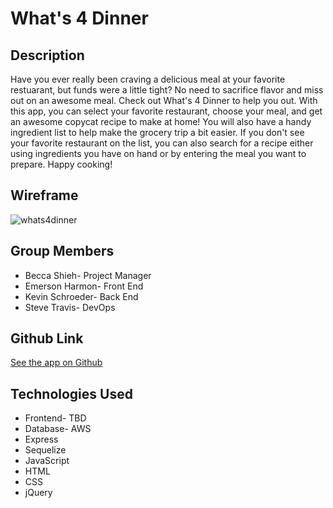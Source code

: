 # What's 4 Dinner

## Description

Have you ever really been craving a delicious meal at your favorite restuarant, but funds were a little tight? No need to sacrifice flavor and miss out on an awesome meal. Check out What's 4 Dinner to help you out. With this app, you can select your favorite restaurant, choose your meal, and get an awesome copycat recipe to make at home! You will also have a handy ingredient list to help make the grocery trip a bit easier. If you don't see your favorite restaurant on the list, you can also search for a recipe either using ingredients you have on hand or by entering the meal you want to prepare. Happy cooking!

## Wireframe

![whats4dinner](https://user-images.githubusercontent.com/47259793/59122372-9b607d80-8928-11e9-9c4e-13a5ea5b1a25.png)


## Group Members

* Becca Shieh- Project Manager
* Emerson Harmon- Front End
* Kevin Schroeder- Back End
* Steve Travis- DevOps

## Github Link

[See the app on Github](https://github.com/madflowerr/Whats4Dinner)

## Technologies Used

* Frontend- TBD
* Database- AWS
* Express
* Sequelize
* JavaScript
* HTML
* CSS
* jQuery
